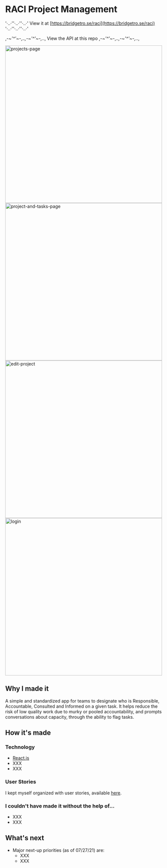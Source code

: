 # RACI Project Management 

'·..·''·..·''·..·' View it at [https://bridgetro.se/raci](https://bridgetro.se/raci) '·..·''·..·''·..·'

,-*~'^'~*-,._.,-*~'^'~*-,._., View the API at this repo ,-*~'^'~*-,._.,-*~'^'~*-,._., 

<p float="left">
  <img alt='projects-page' src="https://bridgetro.se/project-snapshots/raci/raci-5-projects-page.png" width='500' />
  <img alt="project-and-tasks-page" src="https://bridgetro.se/project-snapshots/raci/raci-1-project-and-tasks-page.png" width='500'/>
  <img alt="edit-project" src="https://bridgetro.se/project-snapshots/raci/raci-6-edit-project.png" width='500'/>
  <img alt="login" src="https://bridgetro.se/project-snapshots/raci/raci-3-login.png" width='500'/>
</p>

## Why I made it

A simple and standardized app for teams to designate who is Responsible, Accountable, Consulted and Informed on a given task. It helps reduce the risk of low quality work due to murky or pooled accountability, and prompts conversations about capacity, through the ability to flag tasks.

## How it's made

### Technology

* [React.js](https://reactjs.org/)
* XXX
* XXX

### User Stories

I kept myself organized with user stories, available [here](https://bridgetrosefitz.notion.site/Bridget-Fitzgerald-RACI-3166a2742268438889473e69c943d72e).

### I couldn't have made it without the help of...

* XXX
* XXX


## What's next

* Major next-up priorities (as of 07/27/21) are:
  * XXX
  * XXX
